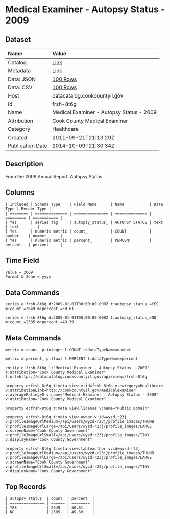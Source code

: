 # Medical Examiner - Autopsy Status - 2009

## Dataset

| Name | Value |
| :--- | :---- |
| Catalog | [Link](https://catalog.data.gov/dataset/medical-examiner-autopsy-status-2009-a0985) |
| Metadata | [Link](https://datacatalog.cookcountyil.gov/api/views/frsh-8t6g) |
| Data: JSON | [100 Rows](https://datacatalog.cookcountyil.gov/api/views/frsh-8t6g/rows.json?max_rows=100) |
| Data: CSV | [100 Rows](https://datacatalog.cookcountyil.gov/api/views/frsh-8t6g/rows.csv?max_rows=100) |
| Host | datacatalog.cookcountyil.gov |
| Id | frsh-8t6g |
| Name | Medical Examiner - Autopsy Status - 2009 |
| Attribution | Cook County Medical Examiner |
| Category | Healthcare |
| Created | 2011-09-21T21:13:29Z |
| Publication Date | 2014-10-09T21:30:34Z |

## Description

From the 2009 Annual Report, Autopsy Status

## Columns

```ls
| Included | Schema Type    | Field Name      | Name           | Data Type | Render Type |
| ======== | ============== | =============== | ============== | ========= | =========== |
| Yes      | series tag     | autopsy_status_ | AUTOPSY STATUS | text      | text        |
| Yes      | numeric metric | count_          | COUNT          | number    | number      |
| Yes      | numeric metric | percent_        | PERCENT        | percent   | percent     |
```

## Time Field

```ls
Value = 2009
Format & Zone = yyyy
```

## Data Commands

```ls
series e:frsh-8t6g d:2009-01-01T00:00:00.000Z t:autopsy_status_=YES m:count_=2649 m:percent_=50.61

series e:frsh-8t6g d:2009-01-01T00:00:00.000Z t:autopsy_status_=NO m:count_=2585 m:percent_=49.39
```

## Meta Commands

```ls
metric m:count_ p:integer l:COUNT t:dataTypeName=number

metric m:percent_ p:float l:PERCENT t:dataTypeName=percent

entity e:frsh-8t6g l:"Medical Examiner - Autopsy Status - 2009" t:attribution="Cook County Medical Examiner" t:url=https://datacatalog.cookcountyil.gov/api/views/frsh-8t6g

property e:frsh-8t6g t:meta.view v:id=frsh-8t6g v:category=Healthcare v:attributionLink=http://cookcountyil.gov/medicalexaminer v:averageRating=0 v:name="Medical Examiner - Autopsy Status - 2009" v:attribution="Cook County Medical Examiner"

property e:frsh-8t6g t:meta.view.license v:name="Public Domain"

property e:frsh-8t6g t:meta.view.owner v:id=wyzd-r23j v:profileImageUrlMedium=/api/users/wyzd-r23j/profile_images/THUMB v:profileImageUrlLarge=/api/users/wyzd-r23j/profile_images/LARGE v:screenName="Cook County Government" v:profileImageUrlSmall=/api/users/wyzd-r23j/profile_images/TINY v:displayName="Cook County Government"

property e:frsh-8t6g t:meta.view.tableauthor v:id=wyzd-r23j v:profileImageUrlMedium=/api/users/wyzd-r23j/profile_images/THUMB v:profileImageUrlLarge=/api/users/wyzd-r23j/profile_images/LARGE v:screenName="Cook County Government" v:profileImageUrlSmall=/api/users/wyzd-r23j/profile_images/TINY v:displayName="Cook County Government"
```

## Top Records

```ls
| autopsy_status_ | count_ | percent_ | 
| =============== | ====== | ======== | 
| YES             | 2649   | 50.61    | 
| NO              | 2585   | 49.39    | 
```